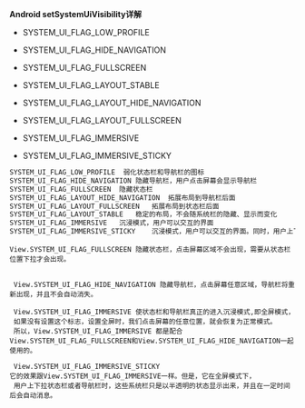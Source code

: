 **Android setSystemUiVisibility详解**

-  SYSTEM_UI_FLAG_LOW_PROFILE 

- SYSTEM_UI_FLAG_HIDE_NAVIGATION 

- SYSTEM_UI_FLAG_FULLSCREEN 

- SYSTEM_UI_FLAG_LAYOUT_STABLE 
- SYSTEM_UI_FLAG_LAYOUT_HIDE_NAVIGATION 

- SYSTEM_UI_FLAG_LAYOUT_FULLSCREEN 
- SYSTEM_UI_FLAG_IMMERSIVE 
- SYSTEM_UI_FLAG_IMMERSIVE_STICKY

```java
SYSTEM_UI_FLAG_LOW_PROFILE  弱化状态栏和导航栏的图标
SYSTEM_UI_FLAG_HIDE_NAVIGATION 隐藏导航栏，用户点击屏幕会显示导航栏
SYSTEM_UI_FLAG_FULLSCREEN  隐藏状态栏
SYSTEM_UI_FLAG_LAYOUT_HIDE_NAVIGATION  拓展布局到导航栏后面
SYSTEM_UI_FLAG_LAYOUT_FULLSCREEN   拓展布局到状态栏后面
SYSTEM_UI_FLAG_LAYOUT_STABLE   稳定的布局，不会随系统栏的隐藏、显示而变化
SYSTEM_UI_FLAG_IMMERSIVE   沉浸模式，用户可以交互的界面
SYSTEM_UI_FLAG_IMMERSIVE_STICKY    沉浸模式，用户可以交互的界面。同时，用户上下拉系统栏时，会自动隐藏系统栏
```

```
View.SYSTEM_UI_FLAG_FULLSCREEN 隐藏状态栏，点击屏幕区域不会出现，需要从状态栏位置下拉才会出现。
```

```

 View.SYSTEM_UI_FLAG_HIDE_NAVIGATION 隐藏导航栏，点击屏幕任意区域，导航栏将重新出现，并且不会自动消失。

```

```
 View.SYSTEM_UI_FLAG_IMMERSIVE 使状态栏和导航栏真正的进入沉浸模式,即全屏模式，
 如果没有设置这个标志，设置全屏时，我们点击屏幕的任意位置，就会恢复为正常模式。
 所以，View.SYSTEM_UI_FLAG_IMMERSIVE 都是配合View.SYSTEM_UI_FLAG_FULLSCREEN和View.SYSTEM_UI_FLAG_HIDE_NAVIGATION一起使用的。
```

```
 View.SYSTEM_UI_FLAG_IMMERSIVE_STICKY
它的效果跟View.SYSTEM_UI_FLAG_IMMERSIVE一样。但是，它在全屏模式下，
 用户上下拉状态栏或者导航栏时，这些系统栏只是以半透明的状态显示出来，并且在一定时间后会自动消息。
```
